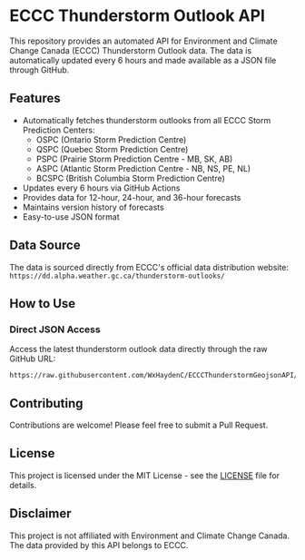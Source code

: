 # ECCC Thunderstorm Outlook API

This repository provides an automated API for Environment and Climate Change Canada (ECCC) Thunderstorm Outlook data. The data is automatically updated every 6 hours and made available as a JSON file through GitHub.

## Features

- Automatically fetches thunderstorm outlooks from all ECCC Storm Prediction Centers:
  - OSPC (Ontario Storm Prediction Centre)
  - QSPC (Quebec Storm Prediction Centre)
  - PSPC (Prairie Storm Prediction Centre - MB, SK, AB)
  - ASPC (Atlantic Storm Prediction Centre - NB, NS, PE, NL)
  - BCSPC (British Columbia Storm Prediction Centre)
- Updates every 6 hours via GitHub Actions
- Provides data for 12-hour, 24-hour, and 36-hour forecasts
- Maintains version history of forecasts
- Easy-to-use JSON format

## Data Source

The data is sourced directly from ECCC's official data distribution website:
`https://dd.alpha.weather.gc.ca/thunderstorm-outlooks/`

## How to Use

### Direct JSON Access

Access the latest thunderstorm outlook data directly through the raw GitHub URL:

```
https://raw.githubusercontent.com/WxHaydenC/ECCCThunderstormGeojsonAPI/main/outlooks_data.json
```

## Contributing

Contributions are welcome! Please feel free to submit a Pull Request.

## License

This project is licensed under the MIT License - see the [LICENSE](LICENSE) file for details.

## Disclaimer

This project is not affiliated with Environment and Climate Change Canada. The data provided by this API belongs to ECCC.
